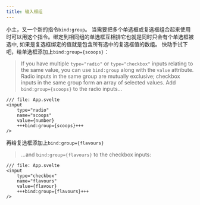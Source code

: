 ```yaml
---
title: 输入框组
---
```


小主，又一个新的指令`bind:group`。
当需要把多个单选框或复选框组合起来使用时可以用这个指令。绑定到相同组的单选框互相排它也就是同时只会有个单选框被选中, 如果是复选框绑定的值就是包含所有选中的复选框值的数组。
快动手试下吧，给单选框添加上`bind:group={scoops}`：
> If you have multiple `type="radio"` or `type="checkbox"` inputs relating to the same value, you can use `bind:group` along with the `value` attribute. Radio inputs in the same group are mutually exclusive; checkbox inputs in the same group form an array of selected values.
> Add `bind:group={scoops}` to the radio inputs...

```svelte
/// file: App.svelte
<input
	type="radio"
	name="scoops"
	value={number}
	+++bind:group={scoops}+++
/>
```

再给复选框添加上`bind:group={flavours}`
> ...and `bind:group={flavours}` to the checkbox inputs:

```svelte
/// file: App.svelte
<input
	type="checkbox"
	name="flavours"
	value={flavour}
	+++bind:group={flavours}+++
/>
```
